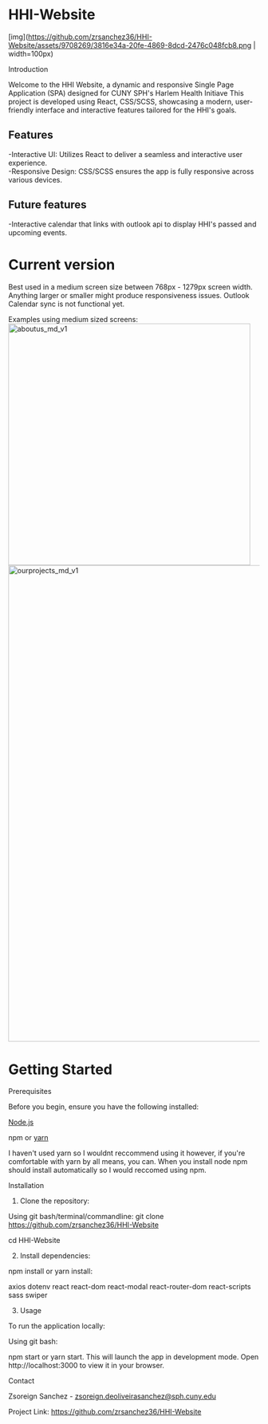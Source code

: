 # HHI-Website

[img](https://github.com/zrsanchez36/HHI-Website/assets/9708269/3816e34a-20fe-4869-8dcd-2476c048fcb8.png | width=100px)

Introduction

Welcome to the HHI Website, a dynamic and responsive Single Page Application (SPA) designed for CUNY SPH's Harlem Health Initiave This project is developed using React, CSS/SCSS, showcasing a modern, user-friendly interface and interactive features tailored for the HHI's goals.

## Features  
-Interactive UI: Utilizes React to deliver a seamless and interactive user experience.  
-Responsive Design: CSS/SCSS ensures the app is fully responsive across various devices.  

## Future features  

-Interactive calendar that links with outlook api to display HHI's passed and upcoming events.

# Current version

Best used in a medium screen size between 768px - 1279px screen width. Anything larger or smaller might produce responsiveness issues.
Outlook Calendar sync is not functional yet.



Examples using medium sized screens: 
<img width="485" alt="aboutus_md_v1" src="https://github.com/zrsanchez36/HHI-Website/assets/9708269/f8e12d92-47a4-427f-9e07-ce291283f3d5">
<img width="956" alt="ourprojects_md_v1" src="https://github.com/zrsanchez36/HHI-Website/assets/9708269/d85c0186-8c61-45b8-84bd-0f161f67c230">




# Getting Started

Prerequisites

Before you begin, ensure you have the following installed:

[Node.js](https://nodejs.org/en/download/current)

npm or [yarn](https://yarnpkg.com/getting-started/install)

I haven't used yarn so I wouldnt reccommend using it however, if you're comfortable with yarn by all means, you can.
When you install node npm should install automatically so I would reccomed using npm.

Installation

1. Clone the repository:

Using git bash/terminal/commandline:
   git clone https://github.com/zrsanchez36/HHI-Website
   
   cd HHI-Website

2. Install dependencies:

npm install or yarn install:

   axios
   dotenv
   react
   react-dom
   react-modal
   react-router-dom
   react-scripts
   sass
   swiper

3. Usage

To run the application locally:

Using git bash:

npm start or yarn start.
This will launch the app in development mode. Open http://localhost:3000 to view it in your browser.

Contact

Zsoreign Sanchez - zsoreign.deoliveirasanchez@sph.cuny.edu

Project Link: https://github.com/zrsanchez36/HHI-Website
